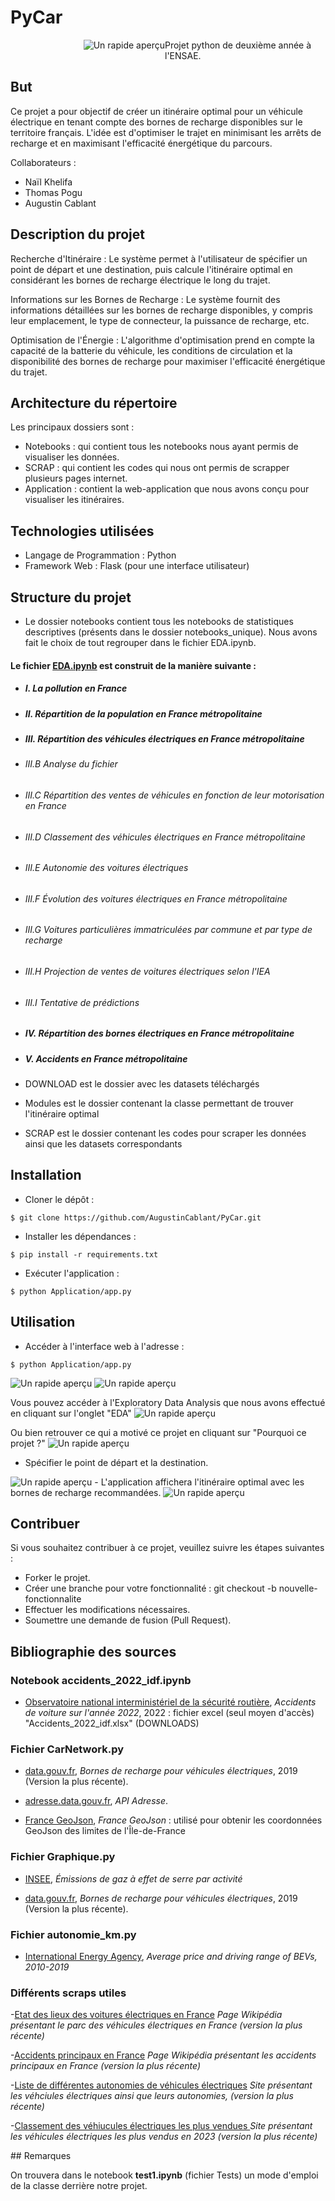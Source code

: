 # PyCar

<div style="display: flex; justify-content: space-between;">
    <div style="flex: 1; text-align: right;">
        <picture>
        <source media="(prefers-color-scheme: dark) srcset= "https://github.com/AugustinCablant/PyCar/blob/main/Application/Static/logo.jpeg">
        <source media="(prefers-color-scheme: light)" srcset="https://github.com/AugustinCablant/PyCar/blob/main/Application/Static/logo.jpeg">
        <img alt="Un rapide aperçu" src="https://github.com/AugustinCablant/PyCar/blob/main/Application/Static/logo.jpeg">
        </picture>
    </div>
    <div style="flex: 1; padding-right: 10px;">
        Projet python de deuxième année à l'ENSAE.
    </div>
    
</div>

## But 
Ce projet a pour objectif de créer un itinéraire optimal pour un véhicule électrique en tenant compte des bornes de recharge disponibles sur le territoire français. L'idée est d'optimiser le trajet en minimisant les arrêts de recharge et en maximisant l'efficacité énergétique du parcours.

Collaborateurs : 
- Naïl Khelifa 
- Thomas Pogu
- Augustin Cablant

## Description du projet 
Recherche d'Itinéraire : Le système permet à l'utilisateur de spécifier un point de départ et une destination, puis calcule l'itinéraire optimal en considérant les bornes de recharge électrique le long du trajet.

Informations sur les Bornes de Recharge : Le système fournit des informations détaillées sur les bornes de recharge disponibles, y compris leur emplacement, le type de connecteur, la puissance de recharge, etc.

Optimisation de l'Énergie : L'algorithme d'optimisation prend en compte la capacité de la batterie du véhicule, les conditions de circulation et la disponibilité des bornes de recharge pour maximiser l'efficacité énergétique du trajet.

## Architecture du répertoire 
Les principaux dossiers sont : 
- Notebooks : qui contient tous les notebooks nous ayant permis de visualiser les données.
- SCRAP : qui contient les codes qui nous ont permis de scrapper plusieurs pages internet.
- Application : contient la web-application que nous avons conçu pour visualiser les itinéraires.

## Technologies utilisées
- Langage de Programmation : Python
- Framework Web : Flask (pour une interface utilisateur)

## Structure du projet

- Le dossier notebooks contient tous les notebooks de statistiques descriptives (présents dans le dossier notebooks_unique). Nous avons fait le choix de tout regrouper dans le fichier EDA.ipynb. 
#### Le fichier [EDA.ipynb](https://github.com/AugustinCablant/PyCar/blob/main/notebooks/EDA.ipynb) est construit de la manière suivante :
- ##### I. La pollution en France

- ##### II. Répartition de la population en France métropolitaine

- ##### III. Répartition des véhicules électriques en France métropolitaine

- ###### III.B Analyse du fichier
- ###### III.C Répartition des ventes de véhicules en fonction de leur motorisation en France
- ###### III.D Classement des véhicules électriques en France métropolitaine
- ###### III.E Autonomie des voitures électriques
- ###### III.F Évolution des voitures électriques en France métropolitaine
- ###### III.G Voitures particulières immatriculées par commune et par type de recharge
- ###### III.H Projection de ventes de voitures électriques selon l'IEA
- ###### III.I Tentative de prédictions

- ##### IV. Répartition des bornes électriques en France métropolitaine

- ##### V. Accidents en France métropolitaine

- DOWNLOAD est le dossier avec les datasets téléchargés
- Modules est le dossier contenant la classe permettant de trouver l'itinéraire optimal
- SCRAP est le dossier contenant les codes pour scraper les données ainsi que les datasets correspondants

## Installation

- Cloner le dépôt : 
```
$ git clone https://github.com/AugustinCablant/PyCar.git
```

- Installer les dépendances :

```
$ pip install -r requirements.txt
```

- Exécuter l'application :
```
$ python Application/app.py
```

## Utilisation

- Accéder à l'interface web à l'adresse : 
```
$ python Application/app.py
``` 
<picture>
 <source media="(prefers-color-scheme: dark)" srcset="https://github.com/AugustinCablant/PyCar/blob/main/images/python.png">
 <source media="(prefers-color-scheme: light)" srcset="https://github.com/AugustinCablant/PyCar/blob/main/images/python.png">
 <img alt="Un rapide aperçu" src="https://github.com/AugustinCablant/PyCar/blob/main/images/python.png">
</picture>
<picture>
 <source media="(prefers-color-scheme: dark)" srcset="https://github.com/AugustinCablant/PyCar/blob/main/images/web_app.png">
 <source media="(prefers-color-scheme: light)" srcset="https://github.com/AugustinCablant/PyCar/blob/main/images/web_app.png">
 <img alt="Un rapide aperçu" src="https://github.com/AugustinCablant/PyCar/blob/main/images/web_app.png">
</picture>

Vous pouvez accéder à l'Exploratory Data Analysis que nous avons effectué en cliquant sur l'onglet "EDA"
<picture>
 <source media="(prefers-color-scheme: dark)" srcset="https://github.com/AugustinCablant/PyCar/blob/main/images/EDA.png">
 <source media="(prefers-color-scheme: light)" srcset="https://github.com/AugustinCablant/PyCar/blob/main/images/EDA.png">
 <img alt="Un rapide aperçu" src="https://github.com/AugustinCablant/PyCar/blob/main/images/EDA.png">
</picture>

Ou bien retrouver ce qui a motivé ce projet en cliquant sur "Pourquoi ce projet ?"
<picture>
 <source media="(prefers-color-scheme: dark)" srcset="https://github.com/AugustinCablant/PyCar/blob/main/images/Pourquoi%20%3F.png">
 <source media="(prefers-color-scheme: light)" srcset="https://github.com/AugustinCablant/PyCar/blob/main/images/Pourquoi%20%3F.png">
 <img alt="Un rapide aperçu" src="https://github.com/AugustinCablant/PyCar/blob/main/images/Pourquoi%20%3F.png">
</picture>

- Spécifier le point de départ et la destination.
<picture>
 <source media="(prefers-color-scheme: dark)" srcset="https://github.com/AugustinCablant/PyCar/blob/main/images/web_app_1.png">
 <source media="(prefers-color-scheme: light)" srcset="https://github.com/AugustinCablant/PyCar/blob/main/images/web_app_1.png">
 <img alt="Un rapide aperçu" src="https://github.com/AugustinCablant/PyCar/blob/main/images/web_app_1.png">
</picture>
- L'application affichera l'itinéraire optimal avec les bornes de recharge recommandées.
<picture>
 <source media="(prefers-color-scheme: dark)" srcset="https://github.com/AugustinCablant/PyCar/blob/main/images/iti.png">
 <source media="(prefers-color-scheme: light)" srcset="https://github.com/AugustinCablant/PyCar/blob/main/images/iti.png">
 <img alt="Un rapide aperçu" src="https://github.com/AugustinCablant/PyCar/blob/main/images/iti.png">
</picture>

## Contribuer 

Si vous souhaitez contribuer à ce projet, veuillez suivre les étapes suivantes :

- Forker le projet.
- Créer une branche pour votre fonctionnalité : git checkout -b nouvelle-fonctionnalite
- Effectuer les modifications nécessaires.
- Soumettre une demande de fusion (Pull Request).

## Bibliographie des sources

### Notebook accidents_2022_idf.ipynb

- [Observatoire national interministériel de la sécurité routière](https://www.onisr.securite-routiere.gouv.fr/sites/default/files/2023-10/ONISR_DDT_2022.xlsx), *Accidents de voiture sur l'année 2022*, 2022 : fichier excel (seul moyen d'accès) "Accidents_2022_idf.xlsx" (DOWNLOADS)

### Fichier CarNetwork.py 

- [data.gouv.fr](https://www.data.gouv.fr/fr/datasets/bornes-de-recharge-pour-vehicules-electriques-3/), *Bornes de recharge pour véhicules électriques*, 2019 (Version la plus récente).

- [adresse.data.gouv.fr](https://adresse.data.gouv.fr/api-doc/adresse), *API Adresse*.

- [France GeoJson](https://france-geojson.gregoiredavid.fr/), *France GeoJson* : utilisé pour obtenir les coordonnées GeoJson des limites de l'Île-de-France

### Fichier Graphique.py

- [INSEE](https://www.insee.fr/fr/statistiques/fichier/2015759/deve-envir-emissions-co2.xlsx), *Émissions de gaz à effet de serre par activité*

- [data.gouv.fr](https://www.data.gouv.fr/fr/datasets/bornes-de-recharge-pour-vehicules-electriques-3/), *Bornes de recharge pour véhicules électriques*, 2019 (Version la plus récente).

### Fichier autonomie_km.py

- [International Energy Agency](https://www.iea.org/data-and-statistics/charts/average-price-and-driving-range-of-bevs-2010-2019), *Average price and driving range of BEVs, 2010-2019*

### Différents scraps utiles

  -[Etat des lieux des voitures électriques en France](https://fr.wikipedia.org/wiki/Voiture_%C3%A9lectrique_en_France) *Page Wikipédia présentant le parc des véhicules électriques en France (version la plus récente)*

  -[Accidents principaux en France](https://fr.wikipedia.org/wiki/%C3%89volution_d%C3%A9taill%C3%A9e_des_accidents_routiers_en_France_m%C3%A9tropolitaine) *Page Wikipédia présentant les accidents principaux en France (version la plus récente)*

  -[Liste de différentes autonomies de véhicules électriques](https://www.automobile-propre.com/voiture-electrique-top-des-meilleures-autonomies/) *Site présentant les véhciules électriques ainsi que leurs autonomies, (version la plus récente)*

  -[Classement des véhiucules électriques les plus vendues ](https://www.frandroid.com/survoltes/voitures-electriques/1707169_les-70-voitures-electriques-les-plus-vendues-en-france-le-numero-2-mondial-arrive-enfin) *Site présentant les véhicules électriques les plus vendus en 2023 (version la plus récente)*
 



## Remarques 

On trouvera dans le notebook **test1.ipynb** (fichier Tests) un mode d'emploi de la classe derrière notre projet. 
